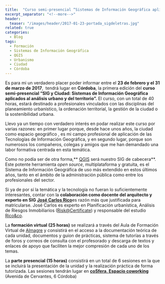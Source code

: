 ```yaml
---
title:  "Curso semi-presencial “Sistemas de Información Geográfica aplicados al análisis urbano y del territorio”"
excerpt_separator: "<!--more-->"
header:
  teaser: "/images/header/2017-01-23-portada_sigdeletras.jpg"
related: true
categories: 
  - Blog
tags:
  - Formación
  - Sistemas de Información Geográfica
  - QGIS
  - Urbanismo
  - Ciudad
  - Córdoba
---
```


Es para mi un verdadero placer poder informar entre el **23 de febrero y el 31 de marzo de 2017**,  tendrá lugar en **Córdoba**, la primera edición del **curso semi-presencial “SIG y Ciudad: Sistemas de Información Geográfica aplicados al análisis urbano y del territorio”.** El curso, con un total de 40 horas, estará destinado a profesionales vinculados con las disciplinas del planeamiento urbanístico, la ordenación territorial, la gestión de la ciudad o la sostenibilidad urbana.

<!--more-->

Llevo ya un tiempo con verdadero interés en podar realizar este curso por varias razones: en primer lugar porque, desde hace unos años, la ciudad como espacio geográfico , es mi campo profesional de aplicación de las Tecnologías de Información Geográfica, y en segundo lugar, porque son numerosos los compañeros, colegas y amigos que me han demandado una labor formativa centrada en esta temática.

Como no podía ser de otra forma,** [QGIS](http://www.qgis.org/es/site/ "QGIS") será nuestro SIG de cabecera**. Este potente herramienta _open source_, multiplataforma y gratuita, es el Sistema de Información Geográfica de uso más extendido en estos últimos años, tanto en el ámbito de la administración pública como entre los profesionales del sector.

Si ya de por sí la temática y la tecnología no fueran lo suficientemente interesantes, contar con la **colaboración como docente del arquitecto y experto en SIG** [**José Carlos Rico**](https://www.linkedin.com/in/jos%C3%A9-carlos-rico-c%C3%B3rdoba-659b1915 "Linkedin")es razón más que justificada para matricularse. José Carlos es experto en Planificación urbanística, Análisis de Riesgos Inmobiliarios ([Risk@Certificate](mailto:Risk@Certificate)) y responsable del estudio [](http://ricoandco.es/) [Rico&co](http://ricoandco.es/ "Rico&co").

La **formación virtual** **(25 horas)** se realizará a través del Aula de Formación Virtual de [Almagre](http://www.almagre.es/ "Almagre") y consistirá en el acceso a la documentación teórica de cada unidad, documentos y guion de prácticas, sistema de tutorías a través de foros y correos de consulta con el profesorado y descarga de textos y enlaces de apoyo que faciliten la mejor compresión de cada uno de los temas.

La **parte presencial** **(15 horas)** consistirá en un total de 6 sesiones en la que se incluirá la presentación de la unidad y la realización práctica de forma tutorizada. Las sesiones tendrán lugar en [**coSfera, Espacio coworking**](http://www.cosfera.es/) (Avenida de Cervantes, 6 Córdoba)
